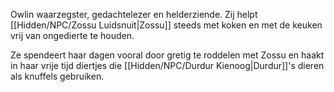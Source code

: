 Owlin waarzegster, gedachtelezer en helderziende. 
Zij helpt [[Hidden/NPC/Zossu Luidsnuit|Zossu]] steeds met koken en met de keuken vrij van ongedierte te houden.

Ze spendeert haar dagen vooral door gretig te roddelen met Zossu en haakt in haar vrije tijd diertjes die [[Hidden/NPC/Durdur Kienoog|Durdur]]'s dieren als knuffels gebruiken.